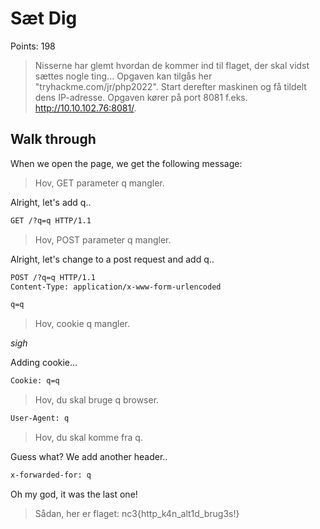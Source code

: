 # Sæt Dig

Points: 198

>Nisserne har glemt hvordan de kommer ind til flaget, der skal vidst sættes nogle ting...
>Opgaven kan tilgås her "tryhackme.com/jr/php2022". Start derefter maskinen og få tildelt dens IP-adresse. Opgaven kører på port 8081 f.eks. http://10.10.102.76:8081/.

## Walk through

When we open the page, we get the following message:
> Hov, GET parameter q mangler. 

Alright, let's add q..

```txt
GET /?q=q HTTP/1.1
```

> Hov, POST parameter q mangler.

Alright, let's change to a post request and add q..

```txt
POST /?q=q HTTP/1.1
Content-Type: application/x-www-form-urlencoded

q=q
```

> Hov, cookie q mangler.

*sigh*

Adding cookie...

```txt
Cookie: q=q
```

> Hov, du skal bruge q browser.

```txt
User-Agent: q
```

> Hov, du skal komme fra q.

Guess what? We add another header..

```txt
x-forwarded-for: q
```

Oh my god, it was the last one!

> Sådan, her er flaget: nc3{http_k4n_alt1d_brug3s!}